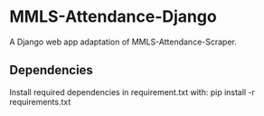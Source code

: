 # MMLS-Attendance-Django
A Django web app adaptation of MMLS-Attendance-Scraper.

## Dependencies
Install required dependencies in requirement.txt with: pip install -r requirements.txt
